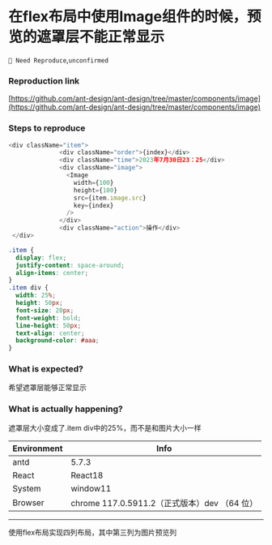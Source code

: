 # 在flex布局中使用Image组件的时候，预览的遮罩层不能正常显示

`🤔 Need Reproduce`,`unconfirmed`

### Reproduction link

[https://github.com/ant-design/ant-design/tree/master/components/image](https://github.com/ant-design/ant-design/tree/master/components/image)

### Steps to reproduce

```JavaScript
<div className="item">
              <div className="order">{index}</div>
              <div className="time">2023年7月30日23：25</div>
              <div className="image">
                <Image
                  width={100}
                  height={100}
                  src={item.image.src}
                  key={index}
                />
              </div>
              <div className="action">操作</div>
 </div>
```

```css
.item {
  display: flex;
  justify-content: space-around;
  align-items: center;
}
.item div {
  width: 25%;
  height: 50px;
  font-size: 20px;
  font-weight: bold;
  line-height: 50px;
  text-align: center;
  background-color: #aaa;
}
```

### What is expected?

希望遮罩层能够正常显示

### What is actually happening?

遮罩层大小变成了.item div中的25%，而不是和图片大小一样

| Environment | Info                                         |
| ----------- | -------------------------------------------- |
| antd        | 5.7.3                                        |
| React       | React18                                      |
| System      | window11                                     |
| Browser     | chrome 117.0.5911.2（正式版本）dev （64 位） |

---

使用flex布局实现四列布局，其中第三列为图片预览列

<!-- generated by ant-design-issue-helper. DO NOT REMOVE -->
